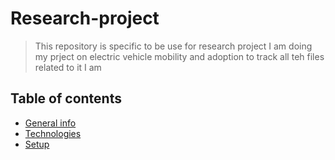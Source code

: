# Research-project
>This repository is specific to be use for research project I am doing my prject on electric vehicle mobility and adoption to track all teh files related to it I am
## Table of contents
* [General info](#general-info)
* [Technologies](#technologies)
* [Setup](#setup)
